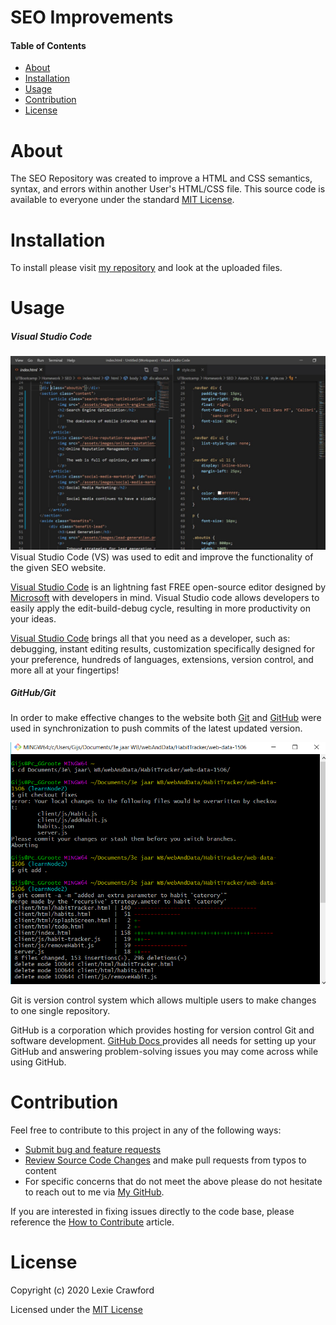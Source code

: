# SEO Improvements
#### Table of Contents
* [About](#About)
* [Installation](#Installation)
* [Usage](#Usage)
* [Contribution](#Contribution)
* [License](#License)

# About
The SEO Repository was created to improve a HTML and CSS semantics, syntax, and errors within another User's HTML/CSS file. This source code is available to everyone under the standard [MIT License](https://github.com/microsoft/vscode/blob/master/LICENSE.txt).

# Installation
To install please visit [my repository](https://github.com/lexcraw4d/SEO) and look at the uploaded files.

# Usage
##### Visual Studio Code
![Visual Studio Code Layouts](Assets/images/VSCodeSnip.JPG)
Visual Studio Code (VS) was used to edit and improve the functionality of the given SEO website.

[Visual Studio Code](https://code.visualstudio.com/) is an lightning fast FREE open-source editor designed by [Microsoft](https://www.microsoft.com/en-us/) with developers in mind. Visual Studio code allows developers to easily apply the edit-build-debug cycle, resulting in more productivity on your ideas.

[Visual Studio Code](https://code.visualstudio.com/) brings all that you need as a developer, such as: debugging, instant editing results, customization specifically designed for your preference, hundreds of languages, extensions, version control, and more all at your fingertips!

##### GitHub/Git

In order to make effective changes to the website both [Git](https://gitforwindows.org/) and [GitHub](https://github.com/) were used in synchronization to push commits of the latest updated version. 

![](Assets/images/Tbz5e.png)


Git is version control system which allows multiple users to make changes to one single repository.

GitHub is a corporation which provides hosting for version control Git and software development. [GitHub Docs ](https://docs.github.com/en/free-pro-team@latest/github/setting-up-and-managing-your-github-user-account/managing-user-account-settings) provides all needs for setting up your GitHub and answering problem-solving issues you may come across while using GitHub.


# Contribution
Feel free to contribute to this project in any of the following ways: 
* [Submit bug and feature requests](https://github.com/lexcraw4d/SEO/issues)
* [Review Source Code Changes](https://github.com/lexcraw4d/SEO/pulls) and make pull requests from typos to content
* For specific concerns that do not meet the above please do not hesitate to reach out to me via [My GitHub](https://github.com/lexcraw4d).

If you are interested in fixing issues directly to the code base, please reference the [How to Contribute](https://github.com/microsoft/vscode/wiki/How-to-Contribute) article.



# License

Copyright (c) 2020 Lexie Crawford

Licensed under the [MIT License](https://github.com/lexcraw4d/SEO/blob/master/LICENSE)



